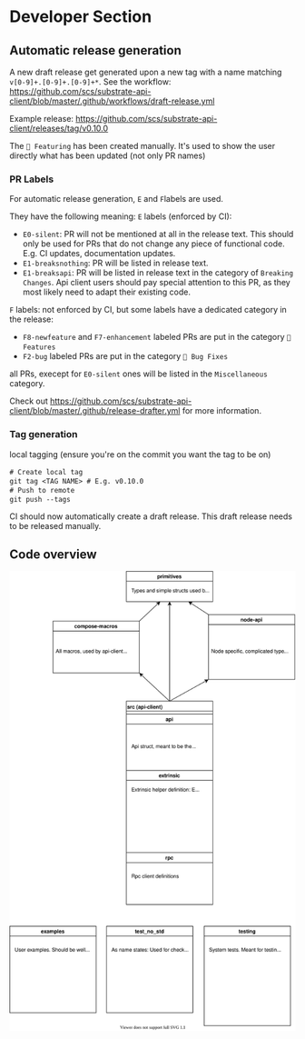 # Developer Section

## Automatic release generation

A new draft release get generated upon a new tag with a name matching `v[0-9]+.[0-9]+.[0-9]+*`. See the workflow: https://github.com/scs/substrate-api-client/blob/master/.github/workflows/draft-release.yml

Example release: https://github.com/scs/substrate-api-client/releases/tag/v0.10.0

The `🎉 Featuring` has been created manually. It's used to show the user directly what has been updated (not only PR names)

### PR Labels
For automatic release generation, `E` and `F`labels are used.

They have the following meaning:
`E` labels (enforced by CI):
- `E0-silent`: PR will not be mentioned at all in the release text. This should only be used for PRs that do not change any piece of functional code. E.g. CI updates, documentation updates.
- `E1-breaksnothing`: PR will be listed in release text.
- `E1-breaksapi`: PR will be listed in release text in the category of `Breaking Changes`. Api client users should pay special attention to this PR, as they most likely need to adapt their existing code.

`F` labels: not enforced by CI, but some labels have a dedicated category in the release:
- `F8-newfeature` and `F7-enhancement` labeled PRs are put in the category `🌈 Features`
- `F2-bug` labeled PRs are put in the category `🐛 Bug Fixes`

all PRs, execept for `E0-silent` ones will be listed in the `Miscellaneous` category.

Check out https://github.com/scs/substrate-api-client/blob/master/.github/release-drafter.yml for more information.


### Tag generation
local tagging (ensure you're on the commit you want the tag to be on)
```
# Create local tag
git tag <TAG NAME> # E.g. v0.10.0
# Push to remote
git push --tags
```
CI should now automatically create a draft release. This draft release needs to be released manually.

## Code overview
<p align="center">
<img src=./doc/overview_code_structure.svg width = 700>
</p>
